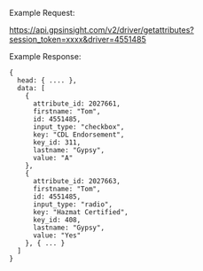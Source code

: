 Example Request:

https://api.gpsinsight.com/v2/driver/getattributes?session_token=xxxx&driver=4551485

Example Response:

    {
      head: { .... },
      data: [
        {
          attribute_id: 2027661,
          firstname: "Tom",
          id: 4551485,
          input_type: "checkbox",
          key: "CDL Endorsement",
          key_id: 311,
          lastname: "Gypsy",
          value: "A"
        },
        {
          attribute_id: 2027663,
          firstname: "Tom",
          id: 4551485,
          input_type: "radio",
          key: "Hazmat Certified",
          key_id: 408,
          lastname: "Gypsy",
          value: "Yes"
        }, { ... }
      ]
    }
